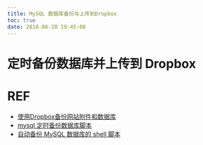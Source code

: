 ```yaml
---
title: MySQL 数据库备份与上传到Dropbox
toc: true
date: 2018-06-20 19:45:08
---
```

# 定时备份数据库并上传到 Dropbox



# REF
- [使用Dropbox备份网站附件和数据库](https://blog.fazero.me/2016/09/10/backup-vps-to-dropbox/)
- [mysql 定时备份数据库脚本](https://blog.csdn.net/zwhfyy/article/details/78115785)
- [自动备份 MySQL 数据库的 shell 脚本](https://blog.csdn.net/qq_35246620/article/details/55539259)